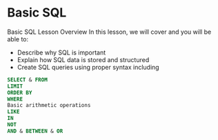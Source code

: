 # Basic SQL

Basic SQL Lesson Overview
In this lesson, we will cover and you will be able to:

- Describe why SQL is important
- Explain how SQL data is stored and structured
- Create SQL queries using proper syntax including

```sql
SELECT & FROM
LIMIT
ORDER BY
WHERE
Basic arithmetic operations
LIKE
IN
NOT
AND & BETWEEN & OR
```